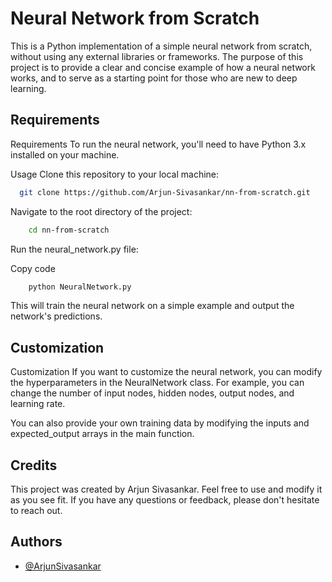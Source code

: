 # Neural Network from Scratch

This is a Python implementation of a simple neural network from scratch, without using any external libraries or frameworks. The purpose of this project is to provide a clear and concise example of how a neural network works, and to serve as a starting point for those who are new to deep learning.


## Requirements
Requirements
To run the neural network, you'll need to have Python 3.x installed on your machine.

Usage
Clone this repository to your local machine:
```bash
  git clone https://github.com/Arjun-Sivasankar/nn-from-scratch.git
```


Navigate to the root directory of the project:
```bash
    cd nn-from-scratch
```
Run the neural_network.py file:

Copy code
```bash
    python NeuralNetwork.py
```
This will train the neural network on a simple example and output the network's predictions.



## Customization

Customization
If you want to customize the neural network, you can modify the hyperparameters in the NeuralNetwork class. For example, you can change the number of input nodes, hidden nodes, output nodes, and learning rate.

You can also provide your own training data by modifying the inputs and expected_output arrays in the main function.

## Credits
This project was created by Arjun Sivasankar. Feel free to use and modify it as you see fit. If you have any questions or feedback, please don't hesitate to reach out.


## Authors

- [@ArjunSivasankar](https://github.com/Arjun-Sivasankar)

